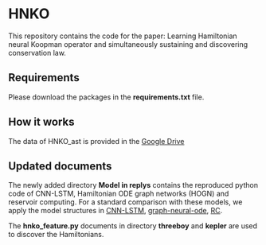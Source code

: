 # HNKO
This repository contains the code for the paper: Learning Hamiltonian neural Koopman operator and simultaneously sustaining and discovering conservation law.

## Requirements
Please download the packages in the **requirements.txt** file.


## How it works
The data of HNKO_ast is provided in the [Google Drive](https://drive.google.com/file/d/1_4_n5GAD2jS-SqP-enf8S-5cI781qTZu/view?usp=sharing)


## Updated documents
The newly added directory **Model in replys** contains the reproduced python code of CNN-LSTM, Hamiltonian ODE graph networks (HOGN) and reservoir computing.
For a standard comparison with these models, we apply the model structures in [CNN-LSTM](https://github.com/ozancanozdemir/CNN-LSTM), [graph-neural-ode](https://github.com/jaketae/graph-neural-ode/tree/master), [RC](https://github.com/zhuqunxi/RC_Lorenz).

The **hnko_feature.py** documents in directory **threeboy** and **kepler** are used to discover the Hamiltonians.

